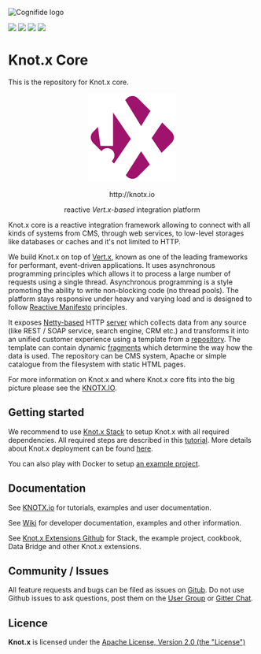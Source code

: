 ![Cognifide logo](http://cognifide.github.io/images/cognifide-logo.png)

[![][travis img]][travis]
[![][license img]][license]
[![][central-repo img]][central-repo]
[![][gitter img]][gitter]

# Knot.x Core
This is the repository for Knot.x core.

<p align="center">
  <img src="https://github.com/Cognifide/knotx/blob/master/icons/180x180.png?raw=true" alt="Knot.x Logo"/>
</p>
<p align="center">http://knotx.io</p>
<p align="center">
  reactive <i>Vert.x-based</i>  integration platform
</p>

Knot.x core is a reactive integration framework allowing to connect with all kinds of systems from CMS,
through web services, to low-level storages like databases or caches and it's not limited to HTTP.

We build Knot.x on top of [Vert.x](http://vertx.io/), known as one of the leading frameworks for performant,
event-driven applications. It uses asynchronous programming principles which allows it to process a
large number of requests using a single thread. Asynchronous programming is a style promoting the
ability to write non-blocking code (no thread pools). The platform stays responsive under heavy and
varying load and is designed to follow [Reactive Manifesto](http://www.reactivemanifesto.org/) principles.

It exposes [Netty-based](https://netty.io/) HTTP [server](https://github.com/Cognifide/knotx/wiki/Server)
which collects data from any source (like REST / SOAP service, search engine, CRM etc.) and transforms
it into an unified customer experience using a template from a
[repository](https://github.com/Cognifide/knotx/wiki/RepositoryConnectors). The template can contain
dynamic [fragments](https://github.com/Cognifide/knotx/wiki/Splitter) which determine the way how
the data is used. The repository can be CMS system, Apache or simple catalogue from the filesystem with static HTML pages.

For more information on Knot.x and where Knot.x core fits into the big picture please see the [KNOTX.IO](http://knotx.io).

## Getting started
We recommend to use [Knot.x Stack](https://github.com/Knotx/knotx-stack) to setup Knot.x with all
required dependencies. All required steps are described in this [tutorial](http://knotx.io/blog/getting-started-wiht-knotx-stack/).
More details about Knot.x deployment can be found [here](https://github.com/Cognifide/knotx/wiki/KnotxDeployment).

You can also play with Docker to setup [an example project](https://github.com/Knotx/knotx-stack/tree/master/knotx-docker).

## Documentation

See [KNOTX.io](http://knotx.io/tutorials) for tutorials, examples and user documentation.

See [Wiki](https://github.com/Cognifide/knotx/wiki) for developer
documentation, examples and other information.

See [Knot.x Extensions Github](https://github.com/Knotx) for Stack, the
example project, cookbook, Data Bridge and other Knot.x extensions.

## Community / Issues

All feature requests and bugs can be filed as issues on [Gitub](https://github.com/Cognifide/knotx/issues).
Do not use Github issues to ask questions, post them on the
[User Group](https://groups.google.com/forum/#!forum/knotx) or [Gitter Chat](https://gitter.im/Knotx/Lobby).


## Licence

**Knot.x** is licensed under the [Apache License, Version 2.0 (the "License")](https://www.apache.org/licenses/LICENSE-2.0.txt)


[travis]:https://travis-ci.org/Cognifide/knotx
[travis img]:https://travis-ci.org/Cognifide/knotx.svg?branch=master

[license]:https://github.com/Cognifide/knotx/blob/master/LICENSE
[license img]:https://img.shields.io/badge/License-Apache%202.0-blue.svg

[central-repo]:http://search.maven.org/#search%7Cga%7C1%7Cg%3A%22io.knotx%22
[central-repo img]:https://img.shields.io/maven-central/v/io.knotx/knotx-root.svg?label=Maven%20Central

[gitter]:https://gitter.im/Knotx/Lobby
[gitter img]:https://badges.gitter.im/Knotx/knotx-extensions.svg
